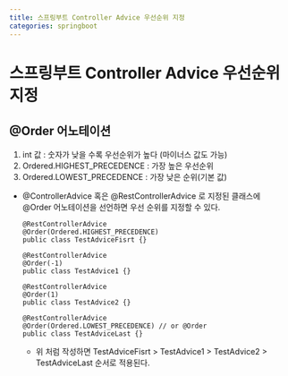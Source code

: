```yaml
---
title: 스프링부트 Controller Advice 우선순위 지정
categories: springboot
---
```


# 스프링부트 Controller Advice 우선순위 지정

## @Order 어노테이션
  1. int 값 : 숫자가 낮을 수록 우선순위가 높다 (마이너스 값도 가능)
  2. Ordered.HIGHEST_PRECEDENCE : 가장 높은 우선순위
  3. Ordered.LOWEST_PRECEDENCE : 가장 낮은 순위(기본 값)
  - @ControllerAdvice 혹은 @RestControllerAdvice 로 지정된 클래스에 @Order 어노테이션을 선언하면 우선 순위를 지정할 수 있다.
    
    ```
    @RestControllerAdvice
    @Order(Ordered.HIGHEST_PRECEDENCE)
    public class TestAdviceFisrt {}
    ```
    ```
    @RestControllerAdvice
    @Order(-1)
    public class TestAdvice1 {}
    ```
    ```
    @RestControllerAdvice
    @Order(1)
    public class TestAdvice2 {}
    ```
    ```
    @RestControllerAdvice
    @Order(Ordered.LOWEST_PRECEDENCE) // or @Order
    public class TestAdviceLast {}
    ```
    - 위 처럼 작성하면 TestAdviceFisrt > TestAdvice1 > TestAdvice2 > TestAdviceLast 순서로 적용된다.
